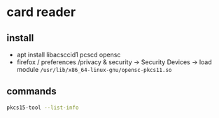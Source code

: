 # card reader

## install

- apt install libacsccid1 pcscd opensc
- firefox / preferences /privacy & security -> Security Devices -> load module `/usr/lib/x86_64-linux-gnu/opensc-pkcs11.so`

## commands

```sh
pkcs15-tool --list-info
```
